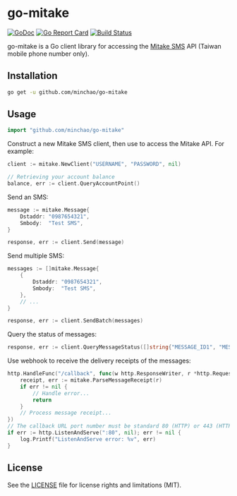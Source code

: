 # go-mitake

[![GoDoc](https://godoc.org/github.com/minchao/go-mitake?status.svg)](https://godoc.org/github.com/minchao/go-mitake)
[![Go Report Card](https://goreportcard.com/badge/github.com/minchao/go-mitake)](https://goreportcard.com/report/github.com/minchao/go-mitake)
[![Build Status](https://travis-ci.org/minchao/go-mitake.svg?branch=master)](https://travis-ci.org/minchao/go-mitake)

go-mitake is a Go client library for accessing the [Mitake SMS](https://sms.mitake.com.tw/) API (Taiwan mobile phone number only).

## Installation

```bash
go get -u github.com/minchao/go-mitake
```

## Usage

```go
import "github.com/minchao/go-mitake"
```

Construct a new Mitake SMS client, then use to access the Mitake API. For example:

```go
client := mitake.NewClient("USERNAME", "PASSWORD", nil)

// Retrieving your account balance
balance, err := client.QueryAccountPoint()
```

Send an SMS:

```go
message := mitake.Message{
    Dstaddr: "0987654321",
    Smbody:  "Test SMS",
}

response, err := client.Send(message)
```

Send multiple SMS:

```go
messages := []mitake.Message{
    {
        Dstaddr: "0987654321",
        Smbody:  "Test SMS",
    },
    // ...
}

response, err := client.SendBatch(messages)
```

Query the status of messages:

```go
response, err := client.QueryMessageStatus([]string{"MESSAGE_ID1", "MESSAGE_ID2"})
```

Use webhook to receive the delivery receipts of the messages:

```go
http.HandleFunc("/callback", func(w http.ResponseWriter, r *http.Request) {
    receipt, err := mitake.ParseMessageReceipt(r)
    if err != nil {
        // Handle error...
        return
    }
    // Process message receipt...
})
// The callback URL port number must be standard 80 (HTTP) or 443 (HTTPS).
if err := http.ListenAndServe(":80", nil); err != nil {
    log.Printf("ListenAndServe error: %v", err)
}
```

## License

See the [LICENSE](LICENSE.md) file for license rights and limitations (MIT).
